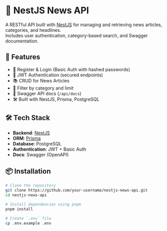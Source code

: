 # 📰 NestJS News API

A RESTful API built with [NestJS](https://nestjs.com/) for managing and retrieving news articles, categories, and headlines.  
Includes user authentication, category-based search, and Swagger documentation.

## 🚀 Features

- 🧾 Register & Login (Basic Auth with hashed passwords)
- 🔐 JWT Authentication (secured endpoints)
- 📚 CRUD for News Articles
- 🔎 Filter by category and limit
- 📄 Swagger API docs (`/api/docs`)
- 🛠️ Built with NestJS, Prisma, PostgreSQL

## 🛠️ Tech Stack

- **Backend**: [NestJS](https://nestjs.com/)
- **ORM**: [Prisma](https://www.prisma.io/)
- **Database**: PostgreSQL
- **Authentication**: JWT + Basic Auth
- **Docs**: Swagger (OpenAPI)

## 📦 Installation

```bash
# Clone the repository
git clone https://github.com/your-username/nestjs-news-api.git
cd nestjs-news-api

# Install dependencies using pnpm
pnpm install

# Create `.env` file
cp .env.example .env
